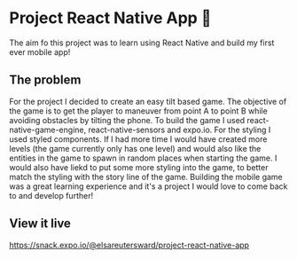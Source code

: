 # Project React Native App 📱

The aim fo this project was to learn using React Native and build my first ever mobile app!

## The problem

For the project I decided to create an easy tilt based game. The objective of the game is to get the player to maneuver from point A to point B while avoiding obstacles by tilting the phone. To build the game I used react-native-game-engine, react-native-sensors and expo.io. For the styling I used styled components. If I had more time I would have created more levels (the game currently only has one level) and would also like the entities in the game to spawn in random places when starting the game. I would also have liekd to put some more styling into the game, to better match the styling with the story line of the game. Building the mobile game was a great learning experience and it's a project I would love to come back to and develop further!

## View it live

https://snack.expo.io/@elsareutersward/project-react-native-app
